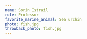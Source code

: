 ```yaml
---
name: Sorin Istrail
role: Professor
favorite_marine_animal: Sea urchin
photo: fish.jpg
throwback_photo: fish.jpg
---
```

